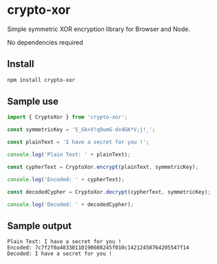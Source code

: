 # crypto-xor
Simple symmetric XOR encryption library for Browser and Node.

No dependencies required

## Install
```bash
npm install crypto-xor
```

## Sample use

```javascript
import { CryptoXor } from 'crypto-xor';

const symmetricKey = '5_Gk>V!q9umG-dx4GK*V;j!_';

const plainText = 'I have a secret for you !';

console.log('Plain Text: ' + plainText);

const cypherText = CryptoXor.encrypt(plainText, symmetricKey);

console.log('Encoded: ' + cypherText);

const decodedCypher = CryptoXor.decrypt(cypherText, symmetricKey);

console.log('Decoded: ' + decodedCypher);
```

## Sample output
```
Plain Text: I have a secret for you !
Encoded: 7c7f2f0a48330110190608245f010c14212458764205547f14
Decoded: I have a secret for you !
```
